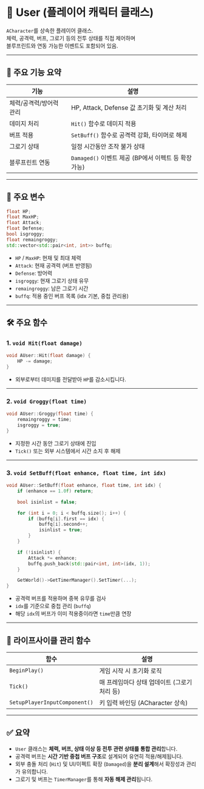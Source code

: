 # 🧍 User (플레이어 캐릭터 클래스)

`ACharacter`를 상속한 플레이어 클래스.  
체력, 공격력, 버프, 그로기 등의 전투 상태를 직접 제어하며  
블루프린트와 연동 가능한 이벤트도 포함되어 있음.

---

## 📌 주요 기능 요약

| 기능 | 설명 |
|------|------|
| 체력/공격력/방어력 관리 | HP, Attack, Defense 값 초기화 및 계산 처리 |
| 데미지 처리 | `Hit()` 함수로 데미지 적용 |
| 버프 적용 | `SetBuff()` 함수로 공격력 강화, 타이머로 해제 |
| 그로기 상태 | 일정 시간동안 조작 불가 상태 |
| 블루프린트 연동 | `Damaged()` 이벤트 제공 (BP에서 이펙트 등 확장 가능) |

---

## 🔧 주요 변수

```cpp
float HP;
float MaxHP;
float Attack;
float Defense;
bool isgroggy;
float remaingroggy;
std::vector<std::pair<int, int>> buffq;
```

- `HP` / `MaxHP`: 현재 및 최대 체력  
- `Attack`: 현재 공격력 (버프 반영됨)  
- `Defense`: 방어력
- `isgroggy`: 현재 그로기 상태 유무  
- `remaingroggy`: 남은 그로기 시간  
- `buffq`: 적용 중인 버프 목록 (idx 기본, 중첩 관리용)

---

##  🛠 주요 함수

### 1. `void Hit(float damage)`

```cpp
void AUser::Hit(float damage) {
    HP -= damage;
}
```

- 외부로부터 데미지를 전달받아 `HP`를 감소시킵니다.  

---

### 2. `void Groggy(float time)`

```cpp
void AUser::Groggy(float time) {
    remaingroggy = time;
    isgroggy = true;
}
```

- 지정한 시간 동안 그로기 상태에 진입  
- `Tick()` 또는 외부 시스템에서 시간 소지 후 해제

---

### 3. `void SetBuff(float enhance, float time, int idx)`

```cpp
void AUser::SetBuff(float enhance, float time, int idx) {
    if (enhance == 1.0f) return;

    bool isinlist = false;

    for (int i = 0; i < buffq.size(); i++) {
        if (buffq[i].first == idx) {
            buffq[i].second++;
            isinlist = true;
        }
    }

    if (!isinlist) {
        Attack *= enhance;
        buffq.push_back(std::pair<int, int>(idx, 1));
    }

    GetWorld()->GetTimerManager().SetTimer(...);
}
```

- 공격력 버프를 적용하며 중복 유무를 검사  
- `idx`를 기준으로 중첩 관리 (`buffq`)  
- 해당 `idx`의 버프가 이미 적용중이라면 `time`만큼 연장

---


## 🔄 라이프사이클 관리 함수

| 함수 | 설명 |
|--------|--------|
| `BeginPlay()` | 게임 시작 시 초기화 로직 |
| `Tick()` | 매 프레임마다 상태 업데이트 (그로기 처리 등) |
| `SetupPlayerInputComponent()` | 키 입력 바인딩 (ACharacter 상속) |

---

## ✅ 요약

- `User` 클래스는 **체력, 버프, 상태 이상 등 전투 관련 상태를 통합 관리**합니다.  
- 공격력 버프는 **시간 기반 중첩 버프 구조**로 설계되어 유연히 적용/해제됩니다.  
- 외부 충돌 처리 (`Hit`) 및 UI/이펙트 확장 (`Damaged`)을 **분리 설계**해서 확장성과 관리가 유의합니다.  
- 그로기 및 버프는 `TimerManager`를 통해 **자동 해제 관리**됩니다.

